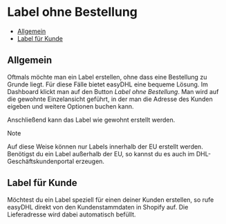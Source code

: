 # Label ohne Bestellung

-   [Allgemein](#general)
-   [Label für Kunde](#label-for-customer)

<a name="general"></a>

## Allgemein

Oftmals möchte man ein Label erstellen, ohne dass eine Bestellung zu Grunde liegt. Für diese Fälle bietet easyDHL eine bequeme Lösung. Im Dashboard klickt man auf den Button _Label ohne Bestellung_. Man wird auf die gewohnte Einzelansicht geführt, in der man die Adresse des Kunden eigeben und weitere Optionen buchen kann.

Anschließend kann das Label wie gewohnt erstellt werden.

> [!NOTE]  
> Auf diese Weise können nur Labels innerhalb der EU erstellt werden. Benötigst du ein Label außerhalb der EU, so kannst du es auch im DHL-Geschäftskundenportal erzeugen.

<a name="label-for-customer"></a>

## Label für Kunde

Möchtest du ein Label speziell für einen deiner Kunden erstellen, so rufe easyDHL direkt von den Kundenstammdaten in Shopify auf. Die Lieferadresse wird dabei automatisch befüllt.
